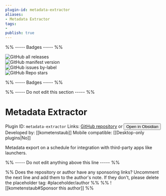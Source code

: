 ```yaml
---
plugin-id: metadata-extractor
aliases:
- Metadata Extractor
tags: 
- 
publish: true
---
```


%% ----- Badges ----- %%

![GitHub all releases](https://img.shields.io/github/downloads/kometenstaub/metadata-extractor/total?color=573E7A&logo=github&style=for-the-badge)   
![GitHub manifest version](https://img.shields.io/github/manifest-json/v/kometenstaub/metadata-extractor?color=573E7A&logo=github&style=for-the-badge)   
![GitHub issues by-label](https://img.shields.io/github/issues/kometenstaub/metadata-extractor/help%20wanted?color=573E7A&logo=github&style=for-the-badge)   
![GitHub Repo stars](https://img.shields.io/github/stars/kometenstaub/metadata-extractor?color=573E7A&logo=github&style=for-the-badge)

%% ----- Badges ----- %%

%% ----- Do not edit this section ----- %%

# Metadata Extractor

Plugin ID: `metadata-extractor`
Links: [GitHub repository](https://github.com/kometenstaub/metadata-extractor) or [<button id=HH>Open in Obsidian</button>](obsidian://goto-plugin?id=metadata-extractor)
Developed by: [[kometenstaub]]
Mobile compatible: [[Desktop-only plugins|No]]

Metadata export on a schedule for integration with third-party apps like launchers.

%% ----- Do not edit anything above this line ----- %% 

%% Does the repository or author have any sponsoring links? Uncomment the next line and add them to the author's note. If they don't, please delete the placeholder tag: #placeholder/author %%
%% ![[kometenstaub#Sponsor this author]] %%
